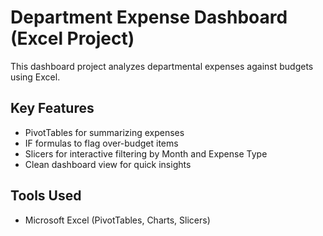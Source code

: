 # Department Expense Dashboard (Excel Project)

This dashboard project analyzes departmental expenses against budgets using Excel.

## Key Features
- PivotTables for summarizing expenses
- IF formulas to flag over-budget items
- Slicers for interactive filtering by Month and Expense Type
- Clean dashboard view for quick insights

## Tools Used
- Microsoft Excel (PivotTables, Charts, Slicers)